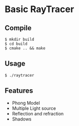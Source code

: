 # Basic RayTracer

## Compile


```
$ mkdir build
$ cd build
$ cmake .. && make
```

## Usage

```
$ ./raytracer
```

## Features

* Phong Model
* Multiple Light source
* Reflection and refraction
* Shadows
